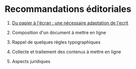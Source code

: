 # Recommandations éditoriales 

1. [Du papier à l'écran : une nécessaire adaptation de l'ecrit](/du-papier-à-lécran.md)

2. Composition d'un document à mettre en ligne

3. Rappel de quelques règles typographiques

4. Collecte et traitement des contenus à mettre en ligne

5. Aspects juridiques




